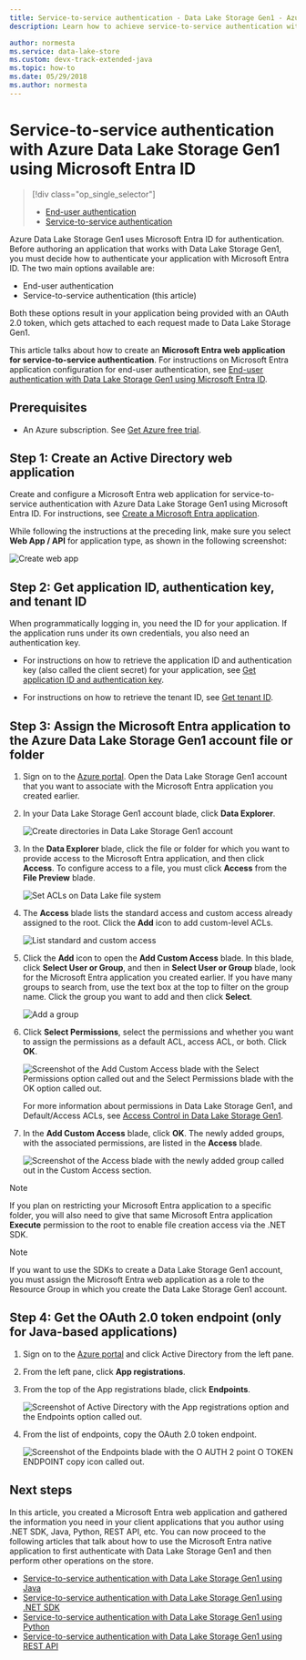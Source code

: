 ```yaml
---
title: Service-to-service authentication - Data Lake Storage Gen1 - Azure
description: Learn how to achieve service-to-service authentication with Azure Data Lake Storage Gen1 using Microsoft Entra ID.

author: normesta
ms.service: data-lake-store
ms.custom: devx-track-extended-java
ms.topic: how-to
ms.date: 05/29/2018
ms.author: normesta
---
```

# Service-to-service authentication with Azure Data Lake Storage Gen1 using Microsoft Entra ID
> [!div class="op_single_selector"]
> * [End-user authentication](data-lake-store-end-user-authenticate-using-active-directory.md)
> * [Service-to-service authentication](data-lake-store-service-to-service-authenticate-using-active-directory.md)
> 
>  

Azure Data Lake Storage Gen1 uses Microsoft Entra ID for authentication. Before authoring an application that works with Data Lake Storage Gen1, you must decide how to authenticate your application with Microsoft Entra ID. The two main options available are:

* End-user authentication 
* Service-to-service authentication (this article) 

Both these options result in your application being provided with an OAuth 2.0 token, which gets attached to each request made to Data Lake Storage Gen1.

This article talks about how to create an **Microsoft Entra web application for service-to-service authentication**. For instructions on Microsoft Entra application configuration for end-user authentication, see [End-user authentication with Data Lake Storage Gen1 using Microsoft Entra ID](data-lake-store-end-user-authenticate-using-active-directory.md).

## Prerequisites
* An Azure subscription. See [Get Azure free trial](https://azure.microsoft.com/pricing/free-trial/).

## Step 1: Create an Active Directory web application

Create and configure a Microsoft Entra web application for service-to-service authentication with Azure Data Lake Storage Gen1 using Microsoft Entra ID. For instructions, see [Create a Microsoft Entra application](../active-directory/develop/howto-create-service-principal-portal.md).

While following the instructions at the preceding link, make sure you select **Web App / API** for application type, as shown in the following screenshot:

![Create web app](./media/data-lake-store-authenticate-using-active-directory/azure-active-directory-create-web-app.png "Create web app")

## Step 2: Get application ID, authentication key, and tenant ID
When programmatically logging in, you need the ID for your application. If the application runs under its own credentials, you also need an authentication key.

* For instructions on how to retrieve the application ID and authentication key (also called the client secret) for your application, see [Get application ID and authentication key](../active-directory/develop/howto-create-service-principal-portal.md#sign-in-to-the-application).

* For instructions on how to retrieve the tenant ID, see [Get tenant ID](../active-directory/develop/howto-create-service-principal-portal.md#sign-in-to-the-application).

<a name='step-3-assign-the-azure-ad-application-to-the-azure-data-lake-storage-gen1-account-file-or-folder'></a>

## Step 3: Assign the Microsoft Entra application to the Azure Data Lake Storage Gen1 account file or folder


1. Sign on to the [Azure portal](https://portal.azure.com). Open the Data Lake Storage Gen1 account that you want to associate with the Microsoft Entra application you created earlier.
2. In your Data Lake Storage Gen1 account blade, click **Data Explorer**.
   
    ![Create directories in Data Lake Storage Gen1 account](./media/data-lake-store-authenticate-using-active-directory/adl.start.data.explorer.png "Create directories in Data Lake account")
3. In the **Data Explorer** blade, click the file or folder for which you want to provide access to the Microsoft Entra application, and then click **Access**. To configure access to a file, you must click **Access** from the **File Preview** blade.
   
    ![Set ACLs on Data Lake file system](./media/data-lake-store-authenticate-using-active-directory/adl.acl.1.png "Set ACLs on Data Lake file system")
4. The **Access** blade lists the standard access and custom access already assigned to the root. Click the **Add** icon to add custom-level ACLs.
   
    ![List standard and custom access](./media/data-lake-store-authenticate-using-active-directory/adl.acl.2.png "List standard and custom access")
5. Click the **Add** icon to open the **Add Custom Access** blade. In this blade, click **Select User or Group**, and then in **Select User or Group** blade, look for the Microsoft Entra application you created earlier. If you have many groups to search from, use the text box at the top to filter on the group name. Click the group you want to add and then click **Select**.
   
    ![Add a group](./media/data-lake-store-authenticate-using-active-directory/adl.acl.3.png "Add a group")
6. Click **Select Permissions**, select the permissions and whether you want to assign the permissions as a default ACL, access ACL, or both. Click **OK**.
   
    ![Screenshot of the Add Custom Access blade with the Select Permissions option called out and the Select Permissions blade with the OK option called out.](./media/data-lake-store-authenticate-using-active-directory/adl.acl.4.png "Assign permissions to group")
   
    For more information about permissions in Data Lake Storage Gen1, and Default/Access ACLs, see [Access Control in Data Lake Storage Gen1](data-lake-store-access-control.md).
7. In the **Add Custom Access** blade, click **OK**. The newly added groups, with the associated permissions, are listed in the **Access** blade.
   
    ![Screenshot of the Access blade with the newly added group called out in the Custom Access section.](./media/data-lake-store-authenticate-using-active-directory/adl.acl.5.png "Assign permissions to group")

> [!NOTE]
> If you plan on restricting your Microsoft Entra application to a specific folder, you will also need to give that same Microsoft Entra application **Execute** permission to the root to enable file creation access via the .NET SDK.

> [!NOTE]
> If you want to use the SDKs to create a Data Lake Storage Gen1 account, you must assign the Microsoft Entra web application as a role to the Resource Group in which you create the Data Lake Storage Gen1 account.
> 
>

## Step 4: Get the OAuth 2.0 token endpoint (only for Java-based applications)

1. Sign on to the [Azure portal](https://portal.azure.com) and click Active Directory from the left pane.

2. From the left pane, click **App registrations**.

3. From the top of the App registrations blade, click **Endpoints**.

	![Screenshot of Active Directory with the App registrations option and the Endpoints option called out.](./media/data-lake-store-authenticate-using-active-directory/oauth-token-endpoint.png "OAuth token endpoint")

4. From the list of endpoints, copy the OAuth 2.0 token endpoint.

	![Screenshot of the Endpoints blade with the O AUTH 2 point O TOKEN ENDPOINT copy icon called out.](./media/data-lake-store-authenticate-using-active-directory/oauth-token-endpoint-1.png "OAuth token endpoint")   

## Next steps
In this article, you created a Microsoft Entra web application and gathered the information you need in your client applications that you author using .NET SDK, Java, Python, REST API, etc. You can now proceed to the following articles that talk about how to use the Microsoft Entra native application to first authenticate with Data Lake Storage Gen1 and then perform other operations on the store.

* [Service-to-service authentication with Data Lake Storage Gen1 using Java](data-lake-store-service-to-service-authenticate-java.md)
* [Service-to-service authentication with Data Lake Storage Gen1 using .NET SDK](data-lake-store-service-to-service-authenticate-net-sdk.md)
* [Service-to-service authentication with Data Lake Storage Gen1 using Python](data-lake-store-service-to-service-authenticate-python.md)
* [Service-to-service authentication with Data Lake Storage Gen1 using REST API](data-lake-store-service-to-service-authenticate-rest-api.md)
